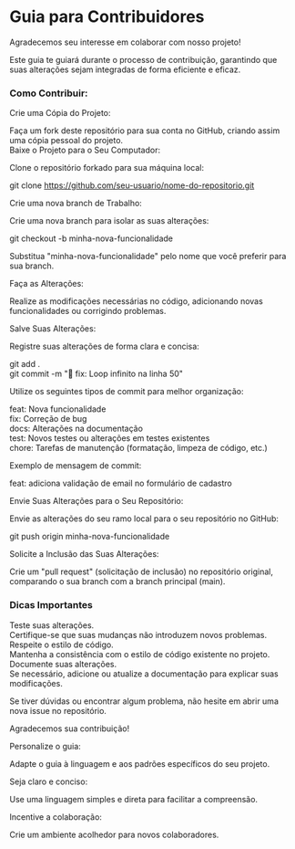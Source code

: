 # Guia para Contribuidores  

Agradecemos seu interesse em colaborar com nosso projeto!  

Este guia te guiará durante o processo de contribuição, garantindo que suas   alterações sejam integradas de forma eficiente e eficaz.  

### Como Contribuir:

Crie uma Cópia do Projeto:

Faça um fork deste repositório para sua conta no GitHub, criando assim uma cópia pessoal do projeto.  
Baixe o Projeto para o Seu Computador:

Clone o repositório forkado para sua máquina local:  

git clone https://github.com/seu-usuario/nome-do-repositorio.git  



Crie uma nova branch de Trabalho:

Crie uma nova branch para isolar as suas alterações:

git checkout -b minha-nova-funcionalidade


Substitua "minha-nova-funcionalidade" pelo nome que você preferir para sua branch.

Faça as Alterações:

Realize as modificações necessárias no código, adicionando novas funcionalidades ou corrigindo problemas.  

Salve Suas Alterações:

Registre suas alterações de forma clara e concisa:

git add .  
git commit -m ":bug: fix: Loop infinito na linha 50"	

Utilize os seguintes tipos de commit para melhor organização:

feat: Nova funcionalidade  
fix: Correção de bug  
docs: Alterações na documentação  
test: Novos testes ou alterações em testes existentes  
chore: Tarefas de manutenção (formatação, limpeza de código, etc.)  

Exemplo de mensagem de commit:

feat: adiciona validação de email no formulário de cadastro

Envie Suas Alterações para o Seu Repositório:

Envie as alterações do seu ramo local para o seu repositório no GitHub:

git push origin minha-nova-funcionalidade


Solicite a Inclusão das Suas Alterações:

Crie um "pull request" (solicitação de inclusão) no repositório   original, comparando o sua branch com a branch principal (main).  

### Dicas Importantes
Teste suas alterações.  
Certifique-se que suas mudanças não introduzem novos problemas.  
Respeite o estilo de código.  
Mantenha a consistência com o estilo de código existente no projeto.
Documente suas alterações.  
Se necessário, adicione ou atualize a documentação para explicar suas modificações.  

Se tiver dúvidas ou encontrar algum problema, não hesite em abrir uma nova issue no repositório.

Agradecemos sua contribuição!  


Personalize o guia:  

Adapte o guia à linguagem e aos padrões   específicos do seu projeto.  

Seja claro e conciso:  

Use uma linguagem simples e direta para facilitar a compreensão.  

Incentive a colaboração:   

Crie um ambiente acolhedor para novos colaboradores.
